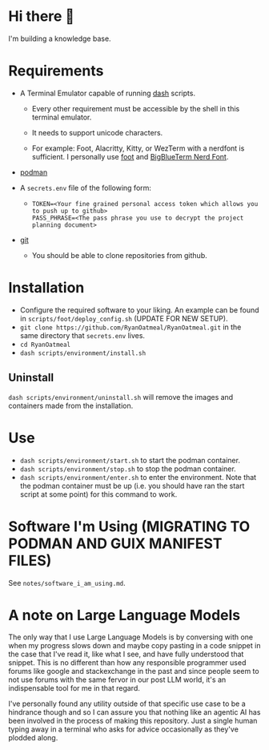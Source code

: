 # Hi there 👋

I'm building a knowledge base.

# Requirements

- A Terminal Emulator capable of running 
  [dash](https://packages.debian.org/sid/dash) scripts.
  
  + Every other requirement must be accessible by the shell in this terminal 
    emulator.
  
  + It needs to support unicode characters.

  + For example:  Foot, Alacritty, Kitty, or WezTerm with a nerdfont is 
    sufficient. I personally use [foot](https://codeberg.org/dnkl/foot) and 
    [BigBlueTerm Nerd Font](https://www.nerdfonts.com/font-downloads).
  
- [podman](https://podman.io/)
  
- A `secrets.env` file of the following form:
  
  + ```
    TOKEN=<Your fine grained personal access token which allows you to push up to github>
    PASS_PHRASE=<The pass phrase you use to decrypt the project planning document>
    ```
- [git](https://git-scm.com/)
  
  + You should be able to clone repositories from github.

# Installation

- Configure the required software to your liking. An example can be found in 
  `scripts/foot/deploy_config.sh` (UPDATE FOR NEW SETUP).  
- `git clone https://github.com/RyanOatmeal/RyanOatmeal.git` in the same 
  directory that `secrets.env` lives.
- `cd RyanOatmeal` 
- `dash scripts/environment/install.sh`

## Uninstall 

`dash scripts/environment/uninstall.sh` will remove the images and containers 
made from the installation.


# Use 

- `dash scripts/environment/start.sh` to start the podman container.
- `dash scripts/environment/stop.sh` to stop the podman container.
- `dash scripts/environment/enter.sh` to enter the environment. Note 
  that the podman container must be up (i.e. you should have ran the start
  script at some point) for this command to work.

# Software I'm Using (MIGRATING TO PODMAN AND GUIX MANIFEST FILES)

See `notes/software_i_am_using.md`.

# A note on Large Language Models

The only way that I use Large Language Models is by conversing with one when 
my progress slows down and maybe copy pasting in a code snippet in the case that 
I've read it, like what I see, and have fully understood that snippet. This is 
no different than how any responsible programmer used forums like google and 
stackexchange in the past and since people seem to not use forums with the same 
fervor in our post LLM world, it's an indispensable tool for me in that regard. 

I've personally found any utility outside of that specific use case to be a 
hindrance though and so I can assure you that nothing like an agentic AI has 
been involved in the process of making this repository. Just a single human 
typing away in a terminal who asks for advice occasionally as they've plodded 
along. 
